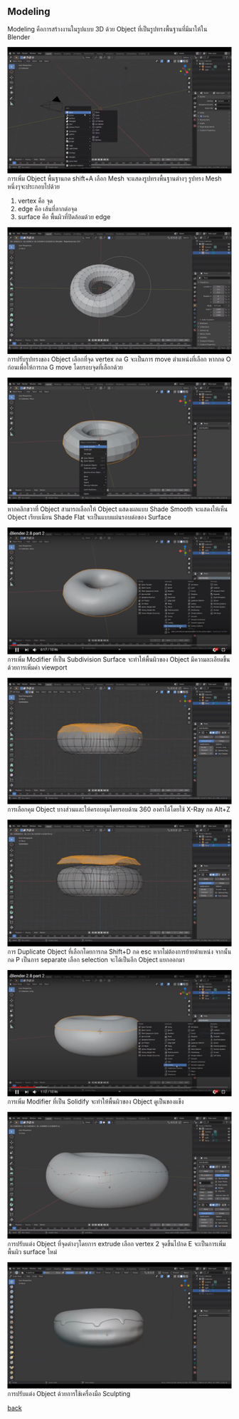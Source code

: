 ## Modeling
Modeling คือการสร้างงานในรูปแบบ 3D ด้วย Object ที่เป็นรูปทรงพื้นฐานที่มีมาให้ใน Blender 
 
![1](picture/1-1.png) <br>
การเพิ่ม Object พื้นฐานกด shift+A เลือก Mesh จะแสดงรูปทรงพื้นฐานต่างๆ 
รูปทรง Mesh หนึ่งๆจะประกอบไปด้วย 
1. vertex คือ จุด 
2. edge คือ เส้นที่ลากต่อจุด
3. surface คือ พื้นผิวที่ปิดล้อมด้วย edge

![2](picture/1-2.png) <br>
การปรับรูปทรงของ Object เลือกที่จุด vertex กด G จะเป็นการ move ตำแหน่งที่เลือก หากกด O ก่อนเพื่อให้การกด G move โดยรอบจุดที่เลือกด้วย
 <br>
 
![3](picture/1-3.png) <br>
หากคลิกขวาที่ Object สามารถเลือกให้ Object แสดงผลแบบ Shade Smooth จะแสดงให้เห็น Object เรียบเนียน Shade Flat จะเป็นแบบแผ่นรอบต่อของ Surface 
 <br>
 
![4](picture/1-4.png) <br>
การเพิ่ม Modifier ที่เป็น Subdivision Surface จะทำให้พื้นผิวของ Object มีความละเอียดขึ้นด้วยการเพิ่มค่า viewport
 <br>
 
![5](picture/1-5.png) <br>
การเลือกคุม Object บางส่วนและให้ครอบคุมโดยรอบด้าน 360 องศาได้โดยใช้ X-Ray กด Alt+Z 
 <br>
 
![6](picture/1-6.png) <br>
การ Duplicate Object ที่เลือกโดยการกด Shift+D กด esc หากไม่ต้องการย้ายตำแหน่ง จากนั้นกด P เป็นการ separate เลือก selection จะได้เป็นอีก Object แยกออกมา
 <br>
 
![7](picture/1-7.png) <br>
การเพิ่ม Modifier ที่เป็น Solidify จะทำให้พื้นผิวของ Object ดูเป็นของแข็ง
 <br>
 
![8](picture/1-8.png) <br>
การปรับแต่ง Object ที่จุดต่างๆโดยการ extrude เลือก vertex 2 จุดขึ้นไปกด E จะเป็นการเพิ่มพื้นผิว surface ใหม่
 <br>
 
![9](picture/1-9.png) <br>
การปรับแต่ง Object ด้วยการใช้เครื่องมือ Sculpting
 <br>
 
 
[back](/CN409/)
